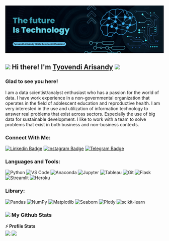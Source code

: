 ![Banner Image](https://github.com/Tyovendiarisandy/Tyovendiarisandy/blob/main/image/Blue%20Geometric%20Technology%20LinkedIn%20Banner.png)

## <img src = "https://raw.githubusercontent.com/MartinHeinz/MartinHeinz/master/wave.gif" width = 30px> Hi there! I'm [Tyovendi Arisandy](https://github.com/Tyovendiarisandy/)&nbsp;![](https://visitor-badge.glitch.me/badge?page_id=Tyovendiarisandy.Tyovendiarisandy&style=flat-square&color=0088cc)

### Glad to see you here!
I am a data scientist/analyst enthusiast who has a passion for the world of data. I have work experience in a non-governmental organization that operates in the field of adolescent education and reproductive health. I am very interested in the use and utilization of information technology to answer real problems that exist across sectors. Especially the use of big data for sustainable development. I like to work with a team to solve problems that exist in both business and non-business contexts.

### Connect With Me:
[![Linkedin Badge](https://img.shields.io/badge/-LinkedIn-0e76a8?style=flat&logo=Linkedin&logoColor=white)](https://linkedin.com/in/tyovendiarisandy)
[![Instagram Badge](https://img.shields.io/badge/-Instagram-e4405f?style=flat&logo=Instagram&logoColor=white)](https://instagram.com/tyovendiarisandy)
[![Telegram Badge](https://img.shields.io/badge/-Telegram-0088cc?style=flat-square&logo=Telegram&logoColor=white)](https://t.me/Tyovendiarisandy)

### Languages and Tools:
![Python](http://img.shields.io/badge/-Python-3776AB?style=flat&logo=python&logoColor=ffffff)
![VS Code](http://img.shields.io/badge/-VSCode-007ACC?style=flat&logo=visual-studio-code&logoColor=ffffff)
![Anaconda](http://img.shields.io/badge/-Anaconda-32CD32?style=flat&logo=anaconda&logoColor=ffffff)
![Jupyter](https://img.shields.io/badge/-Jupyter-%23F05040?style=flat&logo=jupyter&logoColor=ffffff)
![Tableau](http://img.shields.io/badge/-Tableau-1F4788?style=flat&logo=tableau&logoColor=ffffff)
![Git](https://img.shields.io/badge/-Git-%23F05032?style=flat&logo=git&logoColor=%23ffffff)
![Flask](https://img.shields.io/badge/-Flask-000000?style=flat&logo=flask&logoColor=ffffff)
![Streamlit](https://img.shields.io/badge/-Streamlit-FF4B4B?style=flat&logo=streamlit&logoColor=ffffff)
![Heroku](https://img.shields.io/badge/-Heroku-%23430098?style=flat&logo=heroku&logoColor=ffffff)

### Library:
![Pandas](https://img.shields.io/badge/pandas-%23150458.svg?style=flat&logo=pandas&logoColor=white)
![NumPy](https://img.shields.io/badge/numpy-%23013243.svg?style=flat&logo=numpy&logoColor=white)
![Matplotlib](https://img.shields.io/badge/-Matplotlib-red)
![Seaborn](https://img.shields.io/badge/-Seaborn-blue)
![Plotly](https://img.shields.io/badge/Plotly-%233F4F75.svg?style=flat&logo=plotly&logoColor=white)
![scikit-learn](https://img.shields.io/badge/scikit--learn-%23F7931E.svg?style=flat&logo=scikit-learn&logoColor=white)

### <img src = "https://i.pinimg.com/originals/65/c4/f4/65c4f452571be1261e9c623f7da488ac.gif" width = 35px> My Github Stats

<b>⚡ Profile Stats</b>
<br /> <img height="180em" src="https://github-readme-stats.vercel.app/api?username=Tyovendiarisandy&show_icons=true&hide_border=true&&count_private=true&include_all_commits=true" />
<img height="180em" src="https://github-readme-stats.vercel.app/api/top-langs/?username=Tyovendiarisandy&show_icons=true&hide_border=true&layout=compact&langs_count=8"/>

